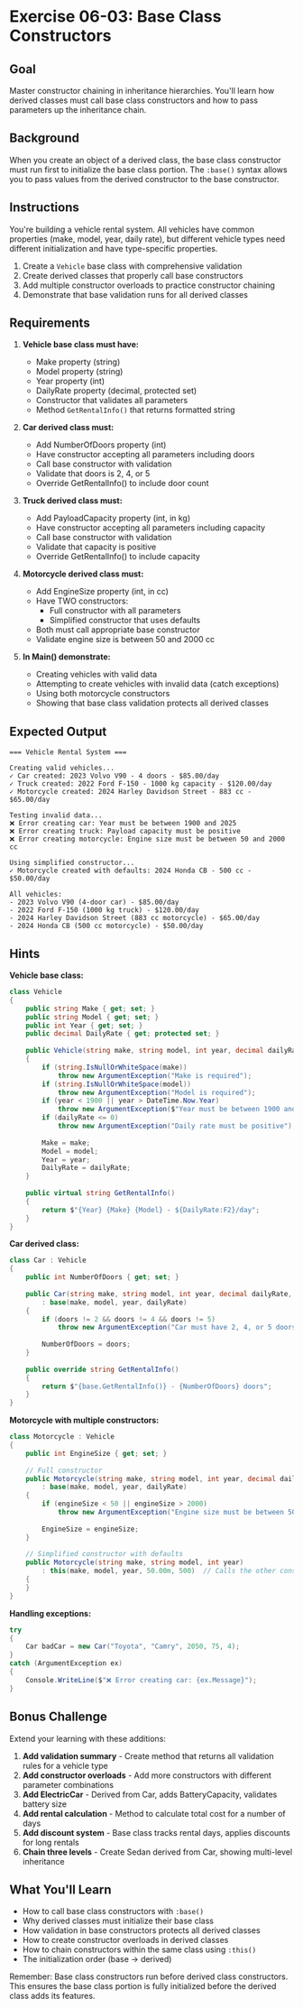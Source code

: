 # Exercise 06-03: Base Class Constructors

## Goal

Master constructor chaining in inheritance hierarchies. You'll learn how derived classes must call base class constructors and how to pass parameters up the inheritance chain.

## Background

When you create an object of a derived class, the base class constructor must run first to initialize the base class portion. The `:base()` syntax allows you to pass values from the derived constructor to the base constructor.

## Instructions

You're building a vehicle rental system. All vehicles have common properties (make, model, year, daily rate), but different vehicle types need different initialization and have type-specific properties.

1. Create a `Vehicle` base class with comprehensive validation
2. Create derived classes that properly call base constructors
3. Add multiple constructor overloads to practice constructor chaining
4. Demonstrate that base validation runs for all derived classes

## Requirements

1. **Vehicle base class must have:**
   - Make property (string)
   - Model property (string)
   - Year property (int)
   - DailyRate property (decimal, protected set)
   - Constructor that validates all parameters
   - Method `GetRentalInfo()` that returns formatted string

2. **Car derived class must:**
   - Add NumberOfDoors property (int)
   - Have constructor accepting all parameters including doors
   - Call base constructor with validation
   - Validate that doors is 2, 4, or 5
   - Override GetRentalInfo() to include door count

3. **Truck derived class must:**
   - Add PayloadCapacity property (int, in kg)
   - Have constructor accepting all parameters including capacity
   - Call base constructor with validation
   - Validate that capacity is positive
   - Override GetRentalInfo() to include capacity

4. **Motorcycle derived class must:**
   - Add EngineSize property (int, in cc)
   - Have TWO constructors:
     - Full constructor with all parameters
     - Simplified constructor that uses defaults
   - Both must call appropriate base constructor
   - Validate engine size is between 50 and 2000 cc

5. **In Main() demonstrate:**
   - Creating vehicles with valid data
   - Attempting to create vehicles with invalid data (catch exceptions)
   - Using both motorcycle constructors
   - Showing that base class validation protects all derived classes

## Expected Output

```
=== Vehicle Rental System ===

Creating valid vehicles...
✓ Car created: 2023 Volvo V90 - 4 doors - $85.00/day
✓ Truck created: 2022 Ford F-150 - 1000 kg capacity - $120.00/day
✓ Motorcycle created: 2024 Harley Davidson Street - 883 cc - $65.00/day

Testing invalid data...
❌ Error creating car: Year must be between 1900 and 2025
❌ Error creating truck: Payload capacity must be positive
❌ Error creating motorcycle: Engine size must be between 50 and 2000 cc

Using simplified constructor...
✓ Motorcycle created with defaults: 2024 Honda CB - 500 cc - $50.00/day

All vehicles:
- 2023 Volvo V90 (4-door car) - $85.00/day
- 2022 Ford F-150 (1000 kg truck) - $120.00/day
- 2024 Harley Davidson Street (883 cc motorcycle) - $65.00/day
- 2024 Honda CB (500 cc motorcycle) - $50.00/day
```

## Hints

**Vehicle base class:**
```csharp
class Vehicle
{
    public string Make { get; set; }
    public string Model { get; set; }
    public int Year { get; set; }
    public decimal DailyRate { get; protected set; }
    
    public Vehicle(string make, string model, int year, decimal dailyRate)
    {
        if (string.IsNullOrWhiteSpace(make))
            throw new ArgumentException("Make is required");
        if (string.IsNullOrWhiteSpace(model))
            throw new ArgumentException("Model is required");
        if (year < 1900 || year > DateTime.Now.Year)
            throw new ArgumentException($"Year must be between 1900 and {DateTime.Now.Year}");
        if (dailyRate <= 0)
            throw new ArgumentException("Daily rate must be positive");
        
        Make = make;
        Model = model;
        Year = year;
        DailyRate = dailyRate;
    }
    
    public virtual string GetRentalInfo()
    {
        return $"{Year} {Make} {Model} - ${DailyRate:F2}/day";
    }
}
```

**Car derived class:**
```csharp
class Car : Vehicle
{
    public int NumberOfDoors { get; set; }
    
    public Car(string make, string model, int year, decimal dailyRate, int doors)
        : base(make, model, year, dailyRate)
    {
        if (doors != 2 && doors != 4 && doors != 5)
            throw new ArgumentException("Car must have 2, 4, or 5 doors");
        
        NumberOfDoors = doors;
    }
    
    public override string GetRentalInfo()
    {
        return $"{base.GetRentalInfo()} - {NumberOfDoors} doors";
    }
}
```

**Motorcycle with multiple constructors:**
```csharp
class Motorcycle : Vehicle
{
    public int EngineSize { get; set; }
    
    // Full constructor
    public Motorcycle(string make, string model, int year, decimal dailyRate, int engineSize)
        : base(make, model, year, dailyRate)
    {
        if (engineSize < 50 || engineSize > 2000)
            throw new ArgumentException("Engine size must be between 50 and 2000 cc");
        
        EngineSize = engineSize;
    }
    
    // Simplified constructor with defaults
    public Motorcycle(string make, string model, int year)
        : this(make, model, year, 50.00m, 500)  // Calls the other constructor
    {
    }
}
```

**Handling exceptions:**
```csharp
try
{
    Car badCar = new Car("Toyota", "Camry", 2050, 75, 4);
}
catch (ArgumentException ex)
{
    Console.WriteLine($"❌ Error creating car: {ex.Message}");
}
```

## Bonus Challenge

Extend your learning with these additions:

1. **Add validation summary** - Create method that returns all validation rules for a vehicle type
2. **Add constructor overloads** - Add more constructors with different parameter combinations
3. **Add ElectricCar** - Derived from Car, adds BatteryCapacity, validates battery size
4. **Add rental calculation** - Method to calculate total cost for a number of days
5. **Add discount system** - Base class tracks rental days, applies discounts for long rentals
6. **Chain three levels** - Create Sedan derived from Car, showing multi-level inheritance

## What You'll Learn

- How to call base class constructors with `:base()`
- Why derived classes must initialize their base class
- How validation in base constructors protects all derived classes
- How to create constructor overloads in derived classes
- How to chain constructors within the same class using `:this()`
- The initialization order (base → derived)

Remember: Base class constructors run before derived class constructors. This ensures the base class portion is fully initialized before the derived class adds its features.